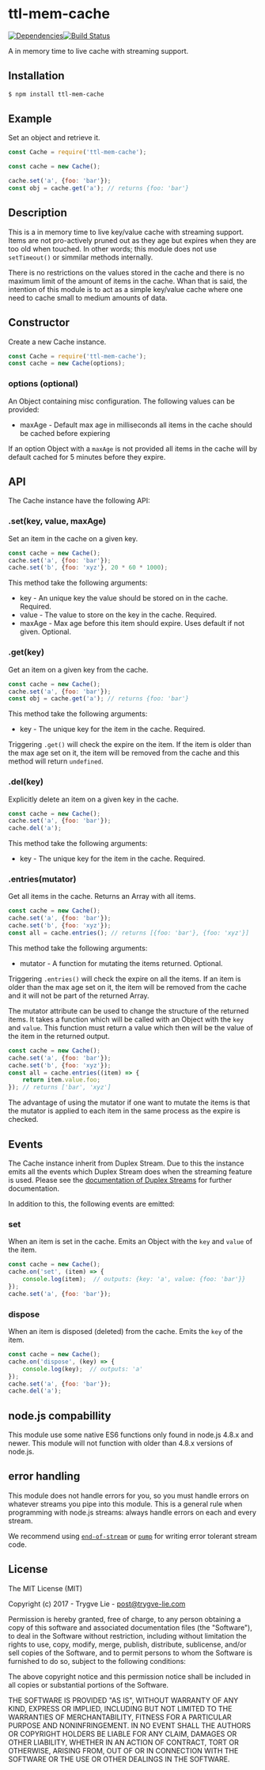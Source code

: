 # ttl-mem-cache

[![Dependencies](https://img.shields.io/david/trygve-lie/ttl-mem-cache.svg?style=flat-square)](https://david-dm.org/trygve-lie/ttl-mem-cache)[![Build Status](http://img.shields.io/travis/trygve-lie/ttl-mem-cache/master.svg?style=flat-square)](https://travis-ci.org/trygve-lie/ttl-mem-cache)

A in memory time to live cache with streaming support.



## Installation

```bash
$ npm install ttl-mem-cache
```



## Example

Set an object and retrieve it.

```js
const Cache = require('ttl-mem-cache');

const cache = new Cache();

cache.set('a', {foo: 'bar'});
const obj = cache.get('a'); // returns {foo: 'bar'}
```



## Description

This is a in memory time to live key/value cache with streaming support. Items are
not pro-actively pruned out as they age but expires when they are too old when touched.
In other words; this module does not use `setTimeout()` or simmilar methods internally.

There is no restrictions on the values stored in the cache and there is no maximum limit
of the amount of items in the cache. Whan that is said, the intention of this module is
to act as a simple key/value cache where one need to cache small to medium amounts of
data.



## Constructor

Create a new Cache instance.

```js
const Cache = require('ttl-mem-cache');
const cache = new Cache(options);
```

### options (optional)

An Object containing misc configuration. The following values can be provided:

 * maxAge - Default max age in milliseconds all items in the cache should be cached before expiering

If an option Object with a `maxAge` is not provided all items in the cache will by
default cached for 5 minutes before they expire.



## API

The Cache instance have the following API:


### .set(key, value, maxAge)

Set an item in the cache on a given key.

```js
const cache = new Cache();
cache.set('a', {foo: 'bar'});
cache.set('b', {foo: 'xyz'}, 20 * 60 * 1000);
```

This method take the following arguments:

 * key - An unique key the value should be stored on in the cache. Required.
 * value - The value to store on the key in the cache. Required.
 * maxAge - Max age before this item should expire. Uses default if not given. Optional.


### .get(key)

Get an item on a given key from the cache.

```js
const cache = new Cache();
cache.set('a', {foo: 'bar'});
const obj = cache.get('a'); // returns {foo: 'bar'}
```

This method take the following arguments:

 * key - The unique key for the item in the cache. Required.

Triggering `.get()` will check the expire on the item. If the item is older than
the max age set on it, the item will be removed from the cache and this method
will return `undefined`.


### .del(key)

Explicitly delete an item on a given key in the cache.

```js
const cache = new Cache();
cache.set('a', {foo: 'bar'});
cache.del('a');
```

This method take the following arguments:

 * key - The unique key for the item in the cache. Required.


### .entries(mutator)

Get all items in the cache. Returns an Array with all items.

```js
const cache = new Cache();
cache.set('a', {foo: 'bar'});
cache.set('b', {foo: 'xyz'});
const all = cache.entries(); // returns [{foo: 'bar'}, {foo: 'xyz'}]
```

This method take the following arguments:

 * mutator - A function for mutating the items returned. Optional.

Triggering `.entries()` will check the expire on all the items. If an item is older
than the max age set on it, the item will be removed from the cache and it will not
be part of the returned Array.

The mutator attribute can be used to change the structure of the returned items. It
takes a function which will be called with an Object with the `key` and `value`. This
function must return a value which then will be the value of the item in the returned
output.

```js
const cache = new Cache();
cache.set('a', {foo: 'bar'});
cache.set('b', {foo: 'xyz'});
const all = cache.entries((item) => {
    return item.value.foo;
}); // returns ['bar', 'xyz']
```

The advantage of using the mutator if one want to mutate the items is that the mutator
is applied to each item in the same process as the expire is checked.



## Events

The Cache instance inherit from Duplex Stream. Due to this the instance emits all the
events which Duplex Stream does when the streaming feature is used. Please see the
[documentation of Duplex Streams](https://nodejs.org/api/stream.html#stream_duplex_and_transform_streams)
for further documentation.

In addition to this, the following events are emitted:


### set

When an item is set in the cache. Emits an Object with the `key` and `value` of the item.

```js
const cache = new Cache();
cache.on('set', (item) => {
    console.log(item);  // outputs: {key: 'a', value: {foo: 'bar'}}
});
cache.set('a', {foo: 'bar'});
```

### dispose

When an item is disposed (deleted) from the cache. Emits the `key` of the item.

```js
const cache = new Cache();
cache.on('dispose', (key) => {
    console.log(key);  // outputs: 'a'
});
cache.set('a', {foo: 'bar'});
cache.del('a');
```



## node.js compabillity

This module use some native ES6 functions only found in node.js 4.8.x and newer.
This module will not function with older than 4.8.x versions of node.js.



## error handling

This module does not handle errors for you, so you must handle errors on
whatever streams you pipe into this module. This is a general rule when
programming with node.js streams: always handle errors on each and every stream.

We recommend using [`end-of-stream`](https://npmjs.org/end-of-stream) or [`pump`](https://npmjs.org/pump)
for writing error tolerant stream code.



## License

The MIT License (MIT)

Copyright (c) 2017 - Trygve Lie - post@trygve-lie.com

Permission is hereby granted, free of charge, to any person obtaining a copy
of this software and associated documentation files (the "Software"), to deal
in the Software without restriction, including without limitation the rights
to use, copy, modify, merge, publish, distribute, sublicense, and/or sell
copies of the Software, and to permit persons to whom the Software is
furnished to do so, subject to the following conditions:

The above copyright notice and this permission notice shall be included in
all copies or substantial portions of the Software.

THE SOFTWARE IS PROVIDED "AS IS", WITHOUT WARRANTY OF ANY KIND, EXPRESS OR
IMPLIED, INCLUDING BUT NOT LIMITED TO THE WARRANTIES OF MERCHANTABILITY,
FITNESS FOR A PARTICULAR PURPOSE AND NONINFRINGEMENT. IN NO EVENT SHALL THE
AUTHORS OR COPYRIGHT HOLDERS BE LIABLE FOR ANY CLAIM, DAMAGES OR OTHER
LIABILITY, WHETHER IN AN ACTION OF CONTRACT, TORT OR OTHERWISE, ARISING FROM,
OUT OF OR IN CONNECTION WITH THE SOFTWARE OR THE USE OR OTHER DEALINGS IN
THE SOFTWARE.

